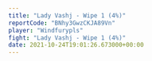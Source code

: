 ```yaml
---
title: "Lady Vashj - Wipe 1 (4%)"
reportCode: "BNhy3GwzCKJA89Vn"
player: "Windfurypls"
fight: "Lady Vashj - Wipe 1 (4%)"
date: 2021-10-24T19:01:26.673000+00:00
---
```


